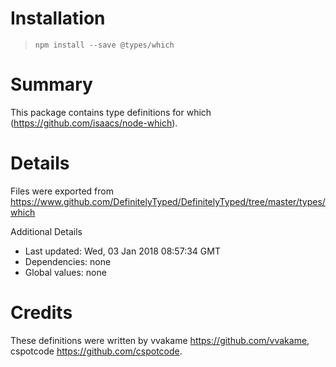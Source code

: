 # Installation
> `npm install --save @types/which`

# Summary
This package contains type definitions for which (https://github.com/isaacs/node-which).

# Details
Files were exported from https://www.github.com/DefinitelyTyped/DefinitelyTyped/tree/master/types/which

Additional Details
 * Last updated: Wed, 03 Jan 2018 08:57:34 GMT
 * Dependencies: none
 * Global values: none

# Credits
These definitions were written by vvakame <https://github.com/vvakame>, cspotcode <https://github.com/cspotcode>.
